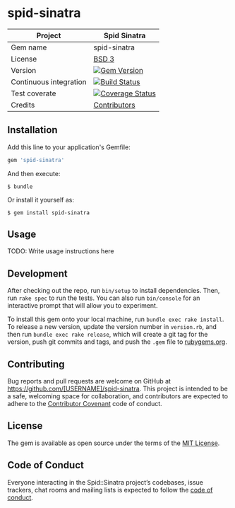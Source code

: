 # spid-sinatra

| Project                | Spid Sinatra |
| ---------------------- | ------------ |
| Gem name               | spid-sinatra |
| License                | [BSD 3](https://github.com/cantierecreativo/spid-sinatra/blob/master/LICENSE) |
| Version                | [![Gem Version](https://badge.fury.io/rb/spid-sinatra.svg)](http://badge.fury.io/rb/spid-sinatra) |
| Continuous integration | [![Build Status](https://secure.travis-ci.org/cantierecreativo/spid-sinatra.svg?branch=master)](https://travis-ci.org/cantierecreativo/spid-sinatra) |
| Test coverate          | [![Coverage Status](https://coveralls.io/repos/github/cantierecreativo/spid-sinatra/badge.svg?branch=master)](https://coveralls.io/github/cantierecreativo/spid-sinatra?branch=master) |
| Credits                | [Contributors](https://github.com/cantierecreativo/spid-sinatra/graphs/contributors) |


## Installation

Add this line to your application's Gemfile:

```ruby
gem 'spid-sinatra'
```

And then execute:

    $ bundle

Or install it yourself as:

    $ gem install spid-sinatra

## Usage

TODO: Write usage instructions here

## Development

After checking out the repo, run `bin/setup` to install dependencies. Then, run `rake spec` to run the tests. You can also run `bin/console` for an interactive prompt that will allow you to experiment.

To install this gem onto your local machine, run `bundle exec rake install`. To release a new version, update the version number in `version.rb`, and then run `bundle exec rake release`, which will create a git tag for the version, push git commits and tags, and push the `.gem` file to [rubygems.org](https://rubygems.org).

## Contributing

Bug reports and pull requests are welcome on GitHub at https://github.com/[USERNAME]/spid-sinatra. This project is intended to be a safe, welcoming space for collaboration, and contributors are expected to adhere to the [Contributor Covenant](http://contributor-covenant.org) code of conduct.

## License

The gem is available as open source under the terms of the [MIT License](https://opensource.org/licenses/MIT).

## Code of Conduct

Everyone interacting in the Spid::Sinatra project’s codebases, issue trackers, chat rooms and mailing lists is expected to follow the [code of conduct](https://github.com/[USERNAME]/spid-sinatra/blob/master/CODE_OF_CONDUCT.md).
